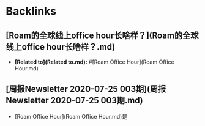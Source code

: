 
# Backlinks
## [Roam的全球线上office hour长啥样？](Roam的全球线上office hour长啥样？.md)
- **[Related to](Related to.md):** #[Roam Office Hour](Roam Office Hour.md)

## [周报Newsletter 2020-07-25 003期](周报Newsletter 2020-07-25 003期.md)
- [Roam Office Hour](Roam Office Hour.md)是

